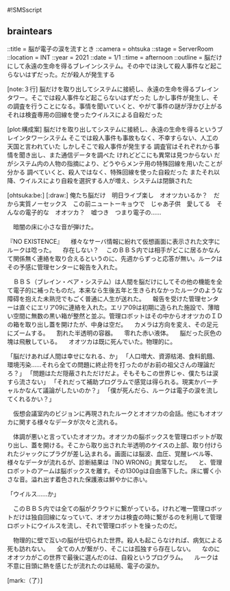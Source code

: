#!SMSscript

## braintears

::title = 脳が電子の涙を流すとき
::camera = ohtsuka
::stage = ServerRoom
::location = INT
::year = 2021
::date = 1/1
::time = afternoon
::outline = 脳だけにして永遠の生命を得るブレインシステム。その中では決して殺人事件など起こらないはずだった。だが殺人が発生する

[note:３行]
脳だけを取り出してシステムに接続し、永遠の生命を得るブレインタワー。そこでは殺人事件など起こらないはずだった
しかし事件が発生し、その調査を行うことになる。事情を聞いていくと、やがて事件の謎が浮かび上がる
それは検査専用の回線を使ったウイルスによる自殺だった

[plot:構成案]
脳だけを取り出してシステムに接続し、永遠の生命を得るというブレインタワーシステム
そこでは殺人事件も事故もなく、不幸すらない、人工の天国と言われていた
しかしそこで殺人事件が発生する
調査官はそれぞれから事情を聞き出し、また通信データを調べた
けれどどこにも異常は見つからない
だがシステム内の人物の指摘により、どうやらメンテ用の特殊回線を用いたことが分かる
調べていくと、殺人ではなく、特殊回線を使った自殺だった
またそれ以降、ウイルスにより自殺を選択する人が増え、システムは閉鎖された

[ohtsuka:be:]
[:draw:]
俺たち脳だけ　明日ライブ楽し　オオツカいるか？　だから実質ノーセックス　この前ニュートーキョウで　じゃあ子供　愛してる　そんなの電子的な　オオツカ？　嘘つき　つまり電子の……

　暗闇の床に小さな音が弾けた。

『NO EXISTENCE』
　様々なサーバ情報に紛れて仮想画面に表示された文字にルークは唸った。
　存在しない？
　このＢＢＳ内では相手がどこに居るかなんて関係無く連絡を取り合えるというのに、先週からずっと応答が無い。ルークはその予感に管理センターに報告を入れた。

　ＢＢＳ（ブレイン・ベア・システム）は人間を脳だけにしてその他の機能を全て電子的に補ったものだ。本来なら生後五年と生きられなかったルークのような障碍を抱えた未熟児でもごく普通に人生が送れた。
　報告を受けた管理センターは直ぐにエリア09に連絡を入れた。エリア09は初期に造られた施設で、薄暗い空間に無数の黒い箱が整然と並ぶ。管理ロボットはその中からオオツカのＩＤの箱を取り出し蓋を開けたが、中身は空だ。
　カメラは方向を変え、その足元にズームする。
　割れた半透明の容器。
　零れた赤い液体。
　脳だった灰色の塊は飛散している。
　オオツカは既に死んでいた。物理的に。

「脳だけあれば人間は幸せになれる、か」
「人口増大、資源枯渇、食料飢餓、環境汚染……それら全ての問題に終止符を打ったのがお前の祖父さんの理論だろ？」
「問題はただ隠蔽されただけだよ。そもそもこの世界じゃ、僕たちは涙すら流さない」
「それだって補助プログラムで感覚は得られる。現実かバーチャルかなんて議論がしたいのか？」
「僕が死んだら、ルークは電子の涙を流してくれるかい？」

　仮想会議室内のビジョンに再現されたルークとオオツカの会話。他にもオオツカに関する様々なデータが次々と流れる。

　体調が悪いと言っていたオオツカ。オオツカの脳ボックスを管理ロボットが取り出し、蓋を開ける。そこから取り出された半透明のケイスの上部、取り付けられたジャックにプラグが差し込まれる。画面には脳波、血圧、覚醒レベル等、様々なデータが流れるが、診断結果は『NO WRONG』異常なしだ。
　と、管理ロボットのアームは脳ボックスを離す。その1300gは自由落下した。床に響く小さな音。溢れ出す着色された保護液は鮮やかに赤い。

「ウイルス……か」

　このＢＢＳ内では全ての脳がクラウドに繋がっている。けれど唯一管理ロボットだけは独自回線になっていて、オオツカは検査の時に繋がるのを利用して管理ロボットにウイルスを流し、それで管理ロボットを操ったのだ。

　物理的に壁で互いの脳が仕切られた世界。殺人も起こらなければ、病気による死も訪れない。
　全ての人が繋がり、そこには孤独すら存在しない。
　なのにオオツカがこの世界で最後に選んだのは、自殺というプログラム。
　ルークは不意に目頭に熱を感じたが流れたのは結局、電子の涙か。

[mark:（了）]
